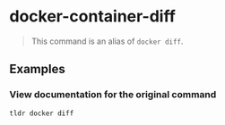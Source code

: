 # docker-container-diff

> This command is an alias of `docker diff`.

## Examples

### View documentation for the original command

```bash
tldr docker diff
```
